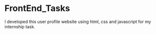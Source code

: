 # FrontEnd_Tasks
I developed this user profile website using html, css and javascript for my internship task.
